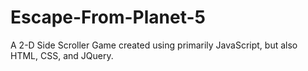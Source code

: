 # Escape-From-Planet-5
A 2-D Side Scroller Game created using primarily JavaScript, but also HTML, CSS, and JQuery.
